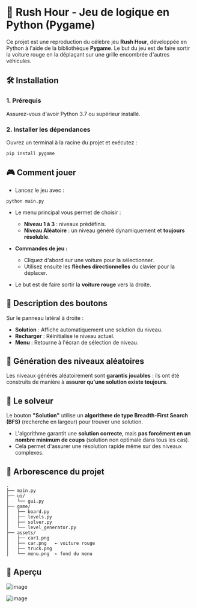 
# 🚗 Rush Hour - Jeu de logique en Python (Pygame)

Ce projet est une reproduction du célèbre jeu **Rush Hour**, développée en Python à l'aide de la bibliothèque **Pygame**. Le but du jeu est de faire sortir la voiture rouge en la déplaçant sur une grille encombrée d'autres véhicules.


## 🛠️ Installation

### 1. Prérequis

Assurez-vous d'avoir Python 3.7 ou supérieur installé.

### 2. Installer les dépendances

Ouvrez un terminal à la racine du projet et exécutez :

```
pip install pygame
```
## 🎮 Comment jouer

* Lancez le jeu avec :

```
python main.py
```

* Le menu principal vous permet de choisir :

  * **Niveau 1 à 3** : niveaux prédéfinis.
  * **Niveau Aléatoire** : un niveau généré dynamiquement et **toujours résoluble**.

* **Commandes de jeu :**

  * Cliquez d'abord sur une voiture pour la sélectionner.
  * Utilisez ensuite les **flèches directionnelles** du clavier pour la déplacer.

* Le but est de faire sortir la **voiture rouge** vers la droite.

## 🧩 Description des boutons

Sur le panneau latéral à droite :

* **Solution** : Affiche automatiquement une solution du niveau.
* **Recharger** : Réinitialise le niveau actuel.
* **Menu** : Retourne à l'écran de sélection de niveau.

## 📐 Génération des niveaux aléatoires

Les niveaux générés aléatoirement sont **garantis jouables** : ils ont été construits de manière à **assurer qu'une solution existe toujours**.


## 🧠 Le solveur

Le bouton **"Solution"** utilise un **algorithme de type Breadth-First Search (BFS)** (recherche en largeur) pour trouver une solution.

* L'algorithme garantit une **solution correcte**, mais **pas forcément en un nombre minimum de coups** (solution non optimale dans tous les cas).
* Cela permet d'assurer une résolution rapide même sur des niveaux complexes.


## 📁 Arborescence du projet

```
.
├── main.py
├── ui/
│   └── gui.py
├── game/
│   ├── board.py
│   ├── levels.py
│   ├── solver.py
│   └── level_generator.py
├── assets/
│   ├── car1.png
│   ├── car.png   ← voiture rouge
│   ├── truck.png
│   └── menu.png  ← fond du menu
```

## 📸 Aperçu
![image](https://github.com/user-attachments/assets/fcfe88fd-c301-446b-88c3-0fdd89bb7885)

![image](https://github.com/user-attachments/assets/7d41a51c-8546-4c35-a997-a5cb33089505)


